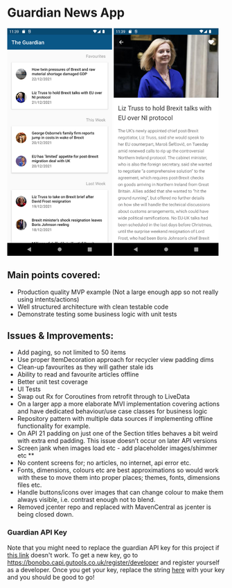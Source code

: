 # Guardian News App

<img src="guardian1.png" width="48%" /> <img src="guardian2.png" width="48%" />

## Main points covered:
   * Production quality MVP example (Not a large enough app so not really using intents/actions)
   * Well structured architecture with clean testable code
   * Demonstrate testing some business logic with unit tests
   
## Issues & Improvements:
   * Add paging, so not limited to 50 items   
   * Use proper ItemDecoration approach for recycler view padding dims
   * Clean-up favourites as they will gather stale ids
   * Ability to read and favourite articles offline
   * Better unit test coverage
   * UI Tests
   * Swap out Rx for Coroutines from retrofit through to LiveData 
   * On a larger app a more elaborate MVI implementation covering actions and have dedicated behaviour/use case classes for business logic
   * Repository pattern with multiple data sources if implementing offline functionality for example.
   * On API 21 padding on just one of the Section titles behaves a bit weird with extra end padding. This issue doesn’t occur on later API versions
   * Screen jank when images load etc - add placeholder images/shimmer etc **
   * No content screens for; no articles, no internet, api error etc.
   * Fonts, dimensions, colours etc are best approximations so would work with these to move them into proper places; themes, fonts, dimensions files etc.
   * Handle buttons/icons over images that can change colour to make them always visible, i.e. contrast enough not to blend.
   * Removed jcenter repo and replaced with MavenCentral as jcenter is being closed down.


### Guardian API Key

Note that you might need to replace the guardian API key for this project if [this link](https://content.guardianapis.com/search?api-key=09658731-cb6d-4a84-9e3c-5f030389de4e) doesn't work. To get a new key, go to https://bonobo.capi.gutools.co.uk/register/developer and register yourself as a developer. Once you get your key, replace the string [here](https://github.com/paulfrankallan/GuardianNewsApp/blob/main/app/src/main/res/values/api_constants.xml) with your key and you should be good to go!
